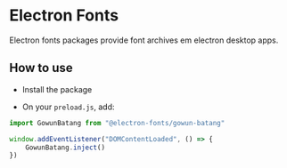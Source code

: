 # Electron Fonts

Electron fonts packages provide font archives em electron desktop apps.

## How to use

* Install the package

* On your `preload.js`, add:

```ts
import GowunBatang from "@electron-fonts/gowun-batang"

window.addEventListener("DOMContentLoaded", () => {
    GowunBatang.inject()
})
```
